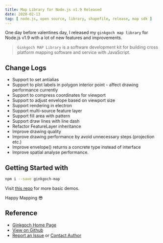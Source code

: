 ```yaml
---
title: Map Library for Node.js v1.9 Released
date: 2020-02-13
tag: [ node.js, open source, library, shapefile, release, map sdk ]
---
```

One day before valentines day, I released my `ginkgoch map library` for Node.js v1.9 with a lot of new features and improvements.
<!--more-->

> `Ginkgoch MAP Library` is a software development kit for building cross platform mapping software and service with JavaScript.

## Change Logs
* Support to set antialias
* Support to plot labels in polygon interior point - affect drawing performance currently
* Support to compress coordinates for viewport
* Support to adjust envelope based on viewport size
* Support rendering in electron
* Support multi-source feature layer
* Support fill area with pattern
* Support draw lines with line dash
* Refactor FeatureLayer inheritance
* Improve drawing quality
* Improve drawing performance by avoid unnecessary steps (projection etc.)
* Improve envelope() returns a concrete type instead of interface
* Improve spatial analyse performance.

## Getting Started with
```bash
npm i --save ginkgoch-map
```

Visit [this repo](https://github.com/ginkgoch/map-quick-started-demos) for more basic demos.

Happy Mapping 😎


## Reference
* [Ginkgoch Home Page](https://ginkgoch.com)
* [View on Github](https://github.com/ginkgoch/node-map)
* [Report an Issue](https://github.com/ginkgoch/node-map/issues) or [Contact Author](mailto:ginkgoch@outlook.com)
